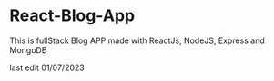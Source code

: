 # React-Blog-App

This is fullStack Blog APP made with ReactJs, NodeJS, Express and MongoDB

last edit 01/07/2023
